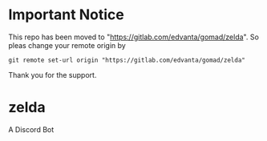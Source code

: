 # Important Notice

This repo has been moved to "https://gitlab.com/edvanta/gomad/zelda". So pleas change your remote origin by
```
git remote set-url origin "https://gitlab.com/edvanta/gomad/zelda"
```

Thank you for the support.

# zelda
A Discord Bot
